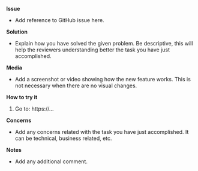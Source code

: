 **Issue**
- Add reference to GitHub issue here.

**Solution**
- Explain how you have solved the given problem. Be descriptive, this will help the reviewers understanding better the task you have just accomplished. 

**Media**
- Add a screenshot or video showing how the new feature works. This is not necessary when there are no visual changes.

**How to try it**
1. Go to: https://…

**Concerns**
- Add any concerns related with the task you have just accomplished. It can be technical, business related, etc.

**Notes**
- Add any additional comment.
